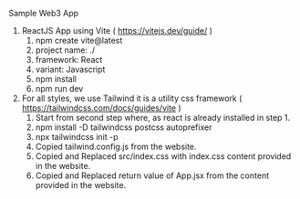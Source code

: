 Sample Web3 App

1. ReactJS App using Vite ( https://vitejs.dev/guide/ )
    1. npm create vite@latest
    2. project name: ./
    3. framework: React
    4. variant: Javascript
    5. npm install
    6. npm run dev
2. For all styles, we use Tailwind it is a utility css framework ( https://tailwindcss.com/docs/guides/vite )
    1. Start from second step where, as react is already installed in step 1.
    2. npm install -D tailwindcss postcss autoprefixer
    3. npx tailwindcss init -p
    4. Copied tailwind.config.js from the website.
    5. Copied and Replaced src/index.css with index.css content provided in the website.
    6. Copied and Replaced return value of App.jsx from the content provided in the website.


